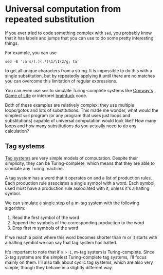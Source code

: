 # Universal computation from repeated substitution

If you ever tried to code something complex with `sed`, you probably know that it has labels and jumps that you can use to do some pretty interesting things. 

For example, you can use 

`sed -E ':a s/(.)(.*)\1/\1\2/g; ta'`

to get all unique characters from a string. It is impossible to do this with a single substitution, but by repeatedly applying it until there are no matches you can overcome this limitation of regular expressions.

You can even use `sed` to simulate Turing-complete systems like [Conway's Game of Life](https://github.com/laserbat/unix-voodoo/blob/master/gol.sed) or interpret [brainfuck](https://github.com/laserbat/sedbf/blob/master/sedbf.sed) code.

Both of these examples are relatively complex: they use multiple loops/gotos and lots of substitutions. This made me wonder, what would the simplest `sed` program (or any program that uses just loops and substitutions) capable of universal computation would look like? How many loops and how many substitutions do you actually need to do any calculation?

Tag systems
----

[Tag systems](https://en.wikipedia.org/wiki/Tag_system#Cyclic_tag_systems) are very simple models of computation. Despite their simplicity, they can be Turing-complete, which means that they are able to simulate any Turing machine. 

A tag system has a word that it operates on and a list of production rules. Each production rule associates a single symbol with a word. Each symbol used must have a production rule associated with it, unless it's a halting symbol.

We can simulate a single step of a m-tag system with the following algorithm:

1. Read the first symbol of the word
2. Append the symbols of the corresponding production to the word
3. Drop first m symbols of the word

If we reach a point where this word becomes shorter than m or it starts with a halting symbol we can say that tag system has halted. 

It's important to note that if `m > 1`, m-tag system is Turing-complete. Since 2-tag systems are the simplest Turing-complete tag systems, I'll focus mainly on them. I'll also talk about cyclic tag systems, which are also very simple, though they behave in a slightly different way.
